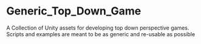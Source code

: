 # Generic_Top_Down_Game
A Collection of Unity assets for developing top down perspective games. Scripts and examples are meant to be as generic and re-usable as possible
